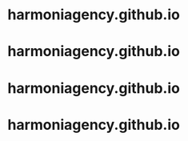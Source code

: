 # harmoniagency.github.io
# harmoniagency.github.io
# harmoniagency.github.io
# harmoniagency.github.io
